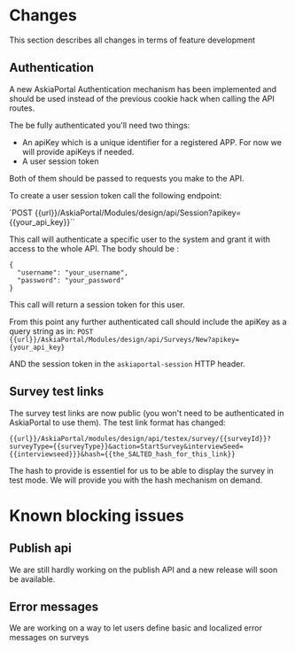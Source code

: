 # Changes
This section describes all changes in terms of feature development

## Authentication
A new AskiaPortal Authentication mechanism has been implemented and should be used instead of the previous cookie hack when calling the API routes.

The be fully authenticated you'll need two things:
- An apiKey which is a unique identifier for a registered APP. For now we will provide apiKeys if needed.
- A user session token

Both of them should be passed to requests you make to the API.

To create a user session token call the following endpoint:

`POST {{url}}/AskiaPortal/Modules/design/api/Session?apikey={{your_api_key}}``

This call will authenticate a specific user to the system and grant it with access to the whole API.
The body should be :

```
{
  "username": "your_username",
  "password": "your_password"
}
```

This call will return a session token for this user.

From this point any further authenticated call should include the apiKey as a query string as in:
`POST {{url}}/AskiaPortal/Modules/design/api/Surveys/New?apikey={your_api_key}`

AND the session token in the `askiaportal-session` HTTP header.


## Survey test links
The survey test links are now public (you won't need to be authenticated in AskiaPortal to use them).
The test link format has changed:

```
{{url}}/AskiaPortal/modules/design/api/testex/survey/{{surveyId}}?surveyType={{surveyType}}&action=StartSurvey&interviewSeed={{interviewseed}}}&hash={{the_SALTED_hash_for_this_link}}
```

The hash to provide is essentiel for us to be able to display the survey in test mode. We will provide you with the hash mechanism on demand.


# Known blocking issues

## Publish api
We are still hardly working on the publish API and a new release will soon be available.

## Error messages
We are working on a way to let users define basic and localized error messages on surveys
